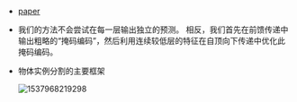 * [paper](paper/13.103-16-Learning-to-refine-object-segments.pdf)



* 我们的方法不会尝试在每一层输出独立的预测。 相反，我们首先在前馈传递中输出粗略的“掩码编码”，然后利用连续较低层的特征在自顶向下传递中优化此掩码编码。

* 物体实例分割的主要框架

  ![1537968219298](readme/13.103-物体实例分割的主要框架.png)